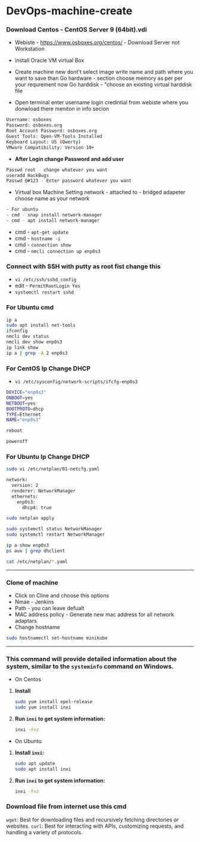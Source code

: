 # DevOps-machine-create

### Download Centos - CentOS Server 9 (64bit).vdi
 - Webiste - https://www.osboxes.org/centos/ - Download Server not Workstation
 - install Oracle VM virtual Box
 - Create machine new dont't select image write name and path where you want to save than
   Go hardware - section choose memory as per per your requrement now Go harddisk - "choose an existing virtual harddisk file

- Open terminal enter username login credintial from webiste where you donwload there meniton in info secion
```sh
Username: osboxes
Password: osboxes.org
Root Account Password: osboxes.org
Guest Tools: Open-VM-Tools Installed
Keyboard Layout: US (Qwerty)
VMware Compatibility: Version 10+
```

- **After Login change Password and add user**
```sh
Passwd root - change whatever you want
useradd HackBugs
Passwd @#123 - Enter password whatever you want
```

- Virtual box Machine Setting network - attached to - bridged adapeter choose name as your network
```sh
- For ubuntu
- cmd - snap install network-manager
- cmd - apt install network-manager 
```  
- cmd - ```apt-get update```
- cmd - ```hostname -i```
- cmd - ```connection show ```
- cmd - ```nmcli connection up enp0s3 ```

### Connect with SSH with putty as root fist change this
- ```vi /etc/ssh/sshd_config```
- edit - ```PermitRootLogin Yes```
- ```systemctl restart sshd```

### For Ubuntu cmd
```sh
ip a
sudo apt install net-tools
ifconfig
nmcli dev status
nmcli dev show enp0s3
ip link show
ip a | grep -A 2 enp0s3
```

### For CentOS Ip Change DHCP
- ```vi /etc/sysconfig/network-scripts/ifcfg-enp0s3```
```sh
DEVICE="enp0s3"
ONBOOT=yes
NETBOOT=yes
BOOTPROTO=dhcp
TYPE=Ethernet
NAME="enp0s3"
```
```sh
reboot
```
```sh
poweroff
```

### For Ubuntu Ip Change DHCP 
```sh
sudo vi /etc/netplan/01-netcfg.yaml
```
```sh
network:
  version: 2
  renderer: NetworkManager
  ethernets:
    enp0s3:
      dhcp4: true
```
```sh
sudo netplan apply
```
```sh
sudo systemctl status NetworkManager
sudo systemctl restart NetworkManager
```
```sh
ip a show enp0s3
ps aux | grep dhclient
```
```sh
cat /etc/netplan/*.yaml
```
__________________________________________________________________________

### Clone of machine
 - Click on Cline and choose this options
 - Nmae - Jenkins
 - Path - you can leave defualt
 - MAC address policy - Generate new mac address for all network adaptars
 - Change hostname
```sh
sudo hostnamectl set-hostname minikube
```
__________________________________________________________________________

### This command will provide detailed information about the system, similar to the `systeminfo` command on Windows.

- On Centos
1. **Install**
   ```bash
   sudo yum install epel-release
   sudo yum install inxi
   ```

2. **Run `inxi` to get system information:**
   ```bash
   inxi -Fxz
   ```
  
- On Ubuntu
1. **Install `inxi`:**
   ```bash
   sudo apt update
   sudo apt install inxi
   ```

2. **Run `inxi` to get system information:**
   ```bash
   inxi -Fxz
   ```

 ### Download file from internet use this cmd
 `wget`: Best for downloading files and recursively fetching directories or websites.
 `curl`: Best for interacting with APIs, customizing requests, and handling a variety of protocols.
